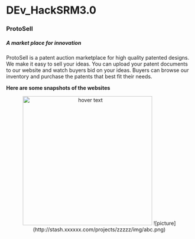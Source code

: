 # DEv_HackSRM3.0
### ProtoSell
##### A market place for innovation

ProtoSell is a patent auction marketplace for high quality patented designs. We make it easy to sell your ideas. You can upload your patent documents to our website and watch buyers bid on your ideas. Buyers can browse our inventory and purchase the patents that best fit their needs.

**Here are some snapshots of the websites**
<p align="center">
  <img src="C:\Users\Sharmaji\Pictures\Screenshots\home.png" width="350" title="hover text">
  ![picture](http://stash.xxxxxx.com/projects/zzzzz/img/abc.png)
</p>

